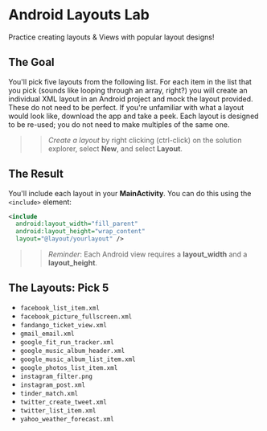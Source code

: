 # Android Layouts Lab

Practice creating layouts &amp; Views with popular layout designs!

## The Goal

You'll pick five layouts from the following list. For each item in the list that you pick (sounds like looping through an array, right?) you will create an individual XML layout in an Android project and mock the layout provided. These do not need to be perfect. If you're unfamiliar with what a layout would look like, download the app and take a peek. Each layout is designed to be re-used; you do not need to make multiples of the same one.

>> _Create a layout_ by right clicking (ctrl-click) on the solution explorer, select **New**, and select **Layout**.

## The Result

You'll include each layout in your **MainActivity**. You can do this using the `<include>` element:

```xml
<include
  android:layout_width="fill_parent"
  android:layout_height="wrap_content"
  layout="@layout/yourlayout" />
```

>> _Reminder_: Each Android view requires a **layout_width** and a **layout_height**.

## The Layouts: Pick 5

- `facebook_list_item.xml`
- `facebook_picture_fullscreen.xml`
- `fandango_ticket_view.xml`
- `gmail_email.xml`
- `google_fit_run_tracker.xml`
- `google_music_album_header.xml`
- `google_music_album_list_item.xml`
- `google_photos_list_item.xml`
- `instagram_filter.png`
- `instagram_post.xml`
- `tinder_match.xml`
- `twitter_create_tweet.xml`
- `twitter_list_item.xml`
- `yahoo_weather_forecast.xml`
